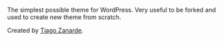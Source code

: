 The simplest possible theme for WordPress. Very useful to be forked and used to create new theme from scratch.

Created by [Tiago Zanarde](https://tiagozanarde.dev).
